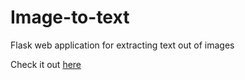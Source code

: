 # Image-to-text

Flask web application for extracting text out of images

Check it out [here](https://imagetotext.xyz)
